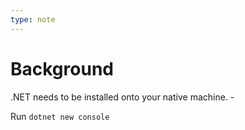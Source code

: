 ```yaml
---
type: note
---
```

# Background
.NET needs to be installed onto your native machine. 
	-   

Run `dotnet new console`

